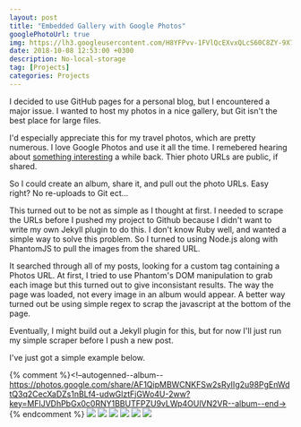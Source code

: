 ```yaml
---
layout: post
title: "Embedded Gallery with Google Photos"
googlePhotoUrl: true
img: https://lh3.googleusercontent.com/H8YFPvv-1FVlQcEXvxQLcS60C8ZY-9X7XA3-TG7s5yGKtGMY9PrmzRqO67R7xe8tF8K95O03HWBhywPyOZeG3Gw2y1AnGu1NJI8PfT19umaHmCvwbSUs_mvRSx6E40Qbd0COmTS_0A=w3888-h2592
date: 2018-10-08 12:53:00 +0300
description: No-local-storage
tag: [Projects]
categories: Projects
---
```


I decided to use GitHub pages for a personal blog, but I encountered a major issue. I wanted to host my photos in a nice gallery, but Git isn't the best place for large files.

I'd especially appreciate this for my travel photos, which are pretty numerous. I love Google Photos and use it all the time. I remebered hearing about [something interesting](https://www.theverge.com/2015/6/23/8830977/google-photos-security-public-url-privacy-protected) a while back. Thier photo URLs are public, if shared.

So I could create an album, share it, and pull out the photo URLs. Easy right? No re-uploads to Git ect...

This turned out to be not as simple as I thought at first. I needed to scrape the URLs before I pushed my project to Github because I didn't want to write my own Jekyll plugin to do this. I don't know Ruby well, and wanted a simple way to solve this problem. So I turned to using Node.js along with PhantomJS to pull the images from the shared URL.

It searched through all of my posts, looking for a custom tag containing a Photos URL. At first, I tried to use Phantom's DOM manipulation to grab each image but this turned out to give inconsistant results. The way the page was loaded, not every image in an album would appear. A better way turned out be using simple regex to scrap the javascript at the bottom of the page. 

Eventually, I might build out a Jekyll plugin for this, but for now I'll just run my simple scraper before I push a new post.

I've just got a simple example below.

{% comment %}<!–autogenned--album--https://photos.google.com/share/AF1QipMBWCNKFSw2sRyIIg2u98PgEnWdtQ3q2CecXaDZs1nBLf4-udwGlztFjGWo4U-2ww?key=MFlJVDhPbGx0c0RNY1BBUTFPZU9vLWp4OUlVN2VR--album--end->
{% endcomment %}
<a data-fancybox="gallery" href="https://lh3.googleusercontent.com/H8YFPvv-1FVlQcEXvxQLcS60C8ZY-9X7XA3-TG7s5yGKtGMY9PrmzRqO67R7xe8tF8K95O03HWBhywPyOZeG3Gw2y1AnGu1NJI8PfT19umaHmCvwbSUs_mvRSx6E40Qbd0COmTS_0A=w3888-h2592"><img src="https://lh3.googleusercontent.com/H8YFPvv-1FVlQcEXvxQLcS60C8ZY-9X7XA3-TG7s5yGKtGMY9PrmzRqO67R7xe8tF8K95O03HWBhywPyOZeG3Gw2y1AnGu1NJI8PfT19umaHmCvwbSUs_mvRSx6E40Qbd0COmTS_0A=w200-h200"></a>
<a data-fancybox="gallery" href="https://lh3.googleusercontent.com/KMtTwPRVecxXFBanG4Xjvla3koLnRurBIuTSMOEmf0Is0WL_b6OFXR0vGs8McJXZ2j_ddxdhOxzJ9p5m36BvVkZaXxl4Bmqk7kUqqQapILqZ9yaGRKQl0eFXGRNt1dIF1617Lymsug=w400-h400"><img src="https://lh3.googleusercontent.com/KMtTwPRVecxXFBanG4Xjvla3koLnRurBIuTSMOEmf0Is0WL_b6OFXR0vGs8McJXZ2j_ddxdhOxzJ9p5m36BvVkZaXxl4Bmqk7kUqqQapILqZ9yaGRKQl0eFXGRNt1dIF1617Lymsug=w200-h200"></a>
<a data-fancybox="gallery" href="https://lh3.googleusercontent.com/OFtgdTI6_ADFK9mI_UOMfwaAWdkhjIfq_9NE6H7y51io4XsS3r0ciPSBDEU0tA-dZcRbW8yxmTmR5Xb9-lwZXTjSPILMvRG35Az39bKof3kK5BXeqwcI_TqGt3iCgZh6sMhxF0yCGw=w400-h400"><img src="https://lh3.googleusercontent.com/OFtgdTI6_ADFK9mI_UOMfwaAWdkhjIfq_9NE6H7y51io4XsS3r0ciPSBDEU0tA-dZcRbW8yxmTmR5Xb9-lwZXTjSPILMvRG35Az39bKof3kK5BXeqwcI_TqGt3iCgZh6sMhxF0yCGw=w200-h200"></a>
<a data-fancybox="gallery" href="https://lh3.googleusercontent.com/I9IoLHjNvPbJs8FtKJiSyLOCft1Hzk33eZmWXQzIapRm51EBmfbBI86LL3uSXrQI1qnAX3n1tc8pulX3RR5AIkY-7ZuXSYkomZCVQ1yA-cAKS4ophThESLkl86QCgJIcFt9kYtsAlg=w800-h800"><img src="https://lh3.googleusercontent.com/I9IoLHjNvPbJs8FtKJiSyLOCft1Hzk33eZmWXQzIapRm51EBmfbBI86LL3uSXrQI1qnAX3n1tc8pulX3RR5AIkY-7ZuXSYkomZCVQ1yA-cAKS4ophThESLkl86QCgJIcFt9kYtsAlg=w200-h200"></a>
<a data-fancybox="gallery" href="https://lh3.googleusercontent.com/eoh8q1XNFBJZVJxqqi8CHimhPg-TNbc9DCt0y6FN4Ohl8SZnkZU2zSoD0UhhrpGl4SF9auwAhW8BF5sIxoMBqmImpJZIN4sceA6QpPGnEtn9T3i2W7nm0i-pczw7VHBIGYAbe09t-Q=w800-h400"><img src="https://lh3.googleusercontent.com/eoh8q1XNFBJZVJxqqi8CHimhPg-TNbc9DCt0y6FN4Ohl8SZnkZU2zSoD0UhhrpGl4SF9auwAhW8BF5sIxoMBqmImpJZIN4sceA6QpPGnEtn9T3i2W7nm0i-pczw7VHBIGYAbe09t-Q=w200-h200"></a>
<a data-fancybox="gallery" href="https://lh3.googleusercontent.com/aXCW1xgLJsQUSDwaDaSAwOZYb8r9b58QNPvziWxXoTZc5Z3ohgnH8LQPzwWPQvtPRRV0XwTyxAv0XHxCnqxnVT5WDWpBOWSQNAlDSCNdu3wSzOiEmclGQJ9s_9Zq6zjrFKyz8Zf3oA=w200-h100"><img src="https://lh3.googleusercontent.com/aXCW1xgLJsQUSDwaDaSAwOZYb8r9b58QNPvziWxXoTZc5Z3ohgnH8LQPzwWPQvtPRRV0XwTyxAv0XHxCnqxnVT5WDWpBOWSQNAlDSCNdu3wSzOiEmclGQJ9s_9Zq6zjrFKyz8Zf3oA=w200-h200"></a>
